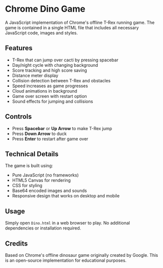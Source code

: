 # Chrome Dino Game

A JavaScript implementation of Chrome's offline T-Rex running game. The game is contained in a single HTML file that includes all necessary JavaScript code, images and styles.

## Features

- T-Rex that can jump over cacti by pressing spacebar
- Day/night cycle with changing background
- Score tracking and high score saving 
- Distance meter display
- Collision detection between T-Rex and obstacles
- Speed increases as game progresses
- Cloud animations in background
- Game over screen with restart option
- Sound effects for jumping and collisions

## Controls

- Press **Spacebar** or **Up Arrow** to make T-Rex jump
- Press **Down Arrow** to duck
- Press **Enter** to restart after game over

## Technical Details

The game is built using:
- Pure JavaScript (no frameworks)
- HTML5 Canvas for rendering
- CSS for styling
- Base64 encoded images and sounds
- Responsive design that works on desktop and mobile

## Usage

Simply open `Dino.html` in a web browser to play. No additional dependencies or installation required.

## Credits

Based on Chrome's offline dinosaur game originally created by Google. This is an open-source implementation for educational purposes.